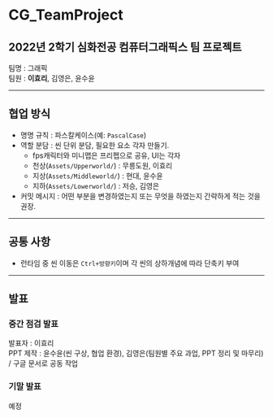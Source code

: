 # CG_TeamProject
  
## 2022년 2학기 심화전공 컴퓨터그래픽스 팀 프로젝트  
  
팀명 : 그래픽  
팀원 : **이효리**, 김영은, 윤수윤  
  
---
  
## 협업 방식
- 명명 규칙 : 파스칼케이스(예: `PascalCase`)
- 역할 분담 : 씬 단위 분담, 필요한 요소 각자 만들기.
    - fps캐릭터와 미니맵은 프리펩으로 공유, UI는 각자
    - 천상(`Assets/Upperworld/`) : 무릉도원, 이효리
    - 지상(`Assets/Middleworld/`) : 현대, 윤수윤
    - 지하(`Assets/Lowerworld/`) : 저승, 김영은
- 커밋 메시지 : 어떤 부분을 변경하였는지 또는 무엇을 하였는지 간략하게 적는 것을 권장.

---

## 공통 사항
- 런타임 중 씬 이동은 `Ctrl+방향키`이며 각 씬의 상하개념에 따라 단축키 부여

---

## 발표
### 중간 점검 발표
발표자 : 이효리  
PPT 제작 : 윤수윤(씬 구상, 협업 환경), 김영은(팀원별 주요 과업, PPT 정리 및 마무리) / 구글 문서로 공동 작업  

### 기말 발표
예정